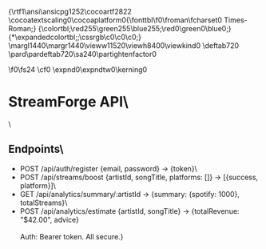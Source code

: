 {\rtf1\ansi\ansicpg1252\cocoartf2822
\cocoatextscaling0\cocoaplatform0{\fonttbl\f0\froman\fcharset0 Times-Roman;}
{\colortbl;\red255\green255\blue255;\red0\green0\blue0;}
{\*\expandedcolortbl;;\cssrgb\c0\c0\c0;}
\margl1440\margr1440\vieww11520\viewh8400\viewkind0
\deftab720
\pard\pardeftab720\sa240\partightenfactor0

\f0\fs24 \cf0 \expnd0\expndtw0\kerning0
# StreamForge API\
\
## Endpoints\
- POST /api/auth/register \{email, password\} -> \{token\}\
- POST /api/streams/boost \{artistId, songTitle, platforms: []\} -> [\{success, platform\}]\
- GET /api/analytics/summary/:artistId -> \{summary: \{spotify: 1000\}, totalStreams\}\
- POST /api/analytics/estimate \{artistId, songTitle\} -> \{totalRevenue: "$42.00", advice\}\
\
Auth: Bearer token. All secure.}